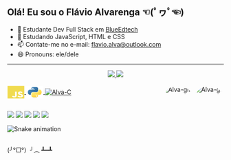 ## Olá! Eu sou o Flávio Alvarenga               ☜(ﾟヮﾟ☜)
- 🔭 Estudante Dev Full Stack em [BlueEdtech](https://blueedtech.com.br/)
- 🌱 Estudando JavaScript, HTML e CSS 
- 📫 Contate-me no e-mail: flavio.alva@outlook.com
- 😄 Pronouns: ele/dele
___
<div align="center">
  <a href="https://github.com/alvalenda">
  <img height="167em" src="https://github-readme-stats.vercel.app/api?username=alvalenda&show_icons=true&theme=dracula&include_all_commits=true&count_private=true"/>
  <img height="167em" src="https://github-readme-stats.vercel.app/api/top-langs/?username=alvalenda&layout=compact&langs_count=7&theme=dracula"/>
</div>
  
<div style="display: inline_block"><br>
  <img align="center" alt="Alva-Js" height="30" width="40" src="https://raw.githubusercontent.com/devicons/devicon/master/icons/javascript/javascript-plain.svg">
  <img align="center" alt="Alva-Python" height="30" width="40" src="https://raw.githubusercontent.com/devicons/devicon/master/icons/python/python-original.svg">
  <img align="center" alt="Alva-C" height="30" width="40" src="https://cdn.jsdelivr.net/gh/devicons/devicon/icons/c/c-original.svg">
  <img align="right" alt="Alva-gif" height="150" style="border-radius:50px;" src="https://media.discordapp.net/attachments/780200279772626944/981106010771058718/unknown.png?width=676&height=676">
 <img align="right" alt="Alva-gif2" height="150" style="border-radius:50px;" src="https://cdn.discordapp.com/attachments/780200279772626944/981115055179436032/avatar_discord.gif">
</div>
  
##

<div>
 	<a href = "mailto:flavio.alva@outlook.com"><img src="https://img.shields.io/badge/Microsoft_Outlook-0078D4?style=for-the-badge&logo=microsoft-outlook&logoColor=white" target="_blank"></a>
  <a href="https://www.linkedin.com/" target="_blank"><img src="https://img.shields.io/badge/-LinkedIn-%230077B5?style=for-the-badge&logo=linkedin&logoColor=white" target="_blank"></a>
  <a href="https://discordapp.com/users/246040430494351362" target="_blank"><img src="https://img.shields.io/badge/Discord-7289DA?style=for-the-badge&logo=discord&logoColor=white" target="_blank"></a>
  <a href="https://twitter.com/banysan" target="_blank"><img src="https://img.shields.io/badge/Twitter-1DA1F2?style=for-the-badge&logo=twitter&logoColor=white" target="_blank"></a>
  <a href="https://www.twitch.tv/flavioveros" target="_blank"><img src="https://img.shields.io/badge/Twitch-9146FF?style=for-the-badge&logo=twitch&logoColor=white" target="_blank"></a>
  
  ![Snake animation](https://github.com/alvalenda/alvalenda/blob/output/github-contribution-grid-snake.svg)
</div>
  
##
  
(╯°□°）╯︵ ┻━┻
